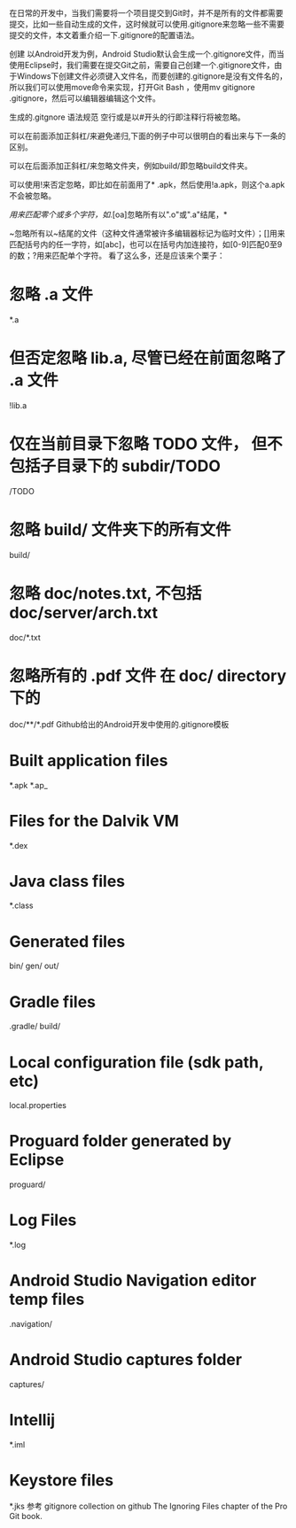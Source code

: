 
在日常的开发中，当我们需要将一个项目提交到Git时，并不是所有的文件都需要提交，比如一些自动生成的文件，这时候就可以使用.gitignore来忽略一些不需要提交的文件，本文着重介绍一下.gitignore的配置语法。

创建
以Android开发为例，Android Studio默认会生成一个.gitignore文件，而当使用Eclipse时，我们需要在提交Git之前，需要自己创建一个.gitignore文件，由于Windows下创建文件必须键入文件名，而要创建的.gitignore是没有文件名的，所以我们可以使用move命令来实现，打开Git Bash ，使用mv gitignore .gitignore，然后可以编辑器编辑这个文件。

生成的.gitgnore
语法规范
空行或是以#开头的行即注释行将被忽略。

可以在前面添加正斜杠/来避免递归,下面的例子中可以很明白的看出来与下一条的区别。

可以在后面添加正斜杠/来忽略文件夹，例如build/即忽略build文件夹。

可以使用!来否定忽略，即比如在前面用了* .apk，然后使用!a.apk，则这个a.apk不会被忽略。

*用来匹配零个或多个字符，如*.[oa]忽略所有以".o"或".a"结尾，*

~忽略所有以~结尾的文件（这种文件通常被许多编辑器标记为临时文件）；[]用来匹配括号内的任一字符，如[abc]，也可以在括号内加连接符，如[0-9]匹配0至9的数；?用来匹配单个字符。
看了这么多，还是应该来个栗子：

# 忽略 .a 文件
*.a
# 但否定忽略 lib.a, 尽管已经在前面忽略了 .a 文件
!lib.a
# 仅在当前目录下忽略 TODO 文件， 但不包括子目录下的 subdir/TODO
/TODO
# 忽略 build/ 文件夹下的所有文件
build/
# 忽略 doc/notes.txt, 不包括 doc/server/arch.txt
doc/*.txt
# 忽略所有的 .pdf 文件 在 doc/ directory 下的
doc/**/*.pdf
Github给出的Android开发中使用的.gitignore模板

# Built application files
*.apk
*.ap_
# Files for the Dalvik VM
*.dex
# Java class files
*.class
# Generated files
bin/
gen/
out/
# Gradle files
.gradle/
build/
# Local configuration file (sdk path, etc)
local.properties
# Proguard folder generated by Eclipse
proguard/
# Log Files
*.log
# Android Studio Navigation editor temp files
.navigation/
# Android Studio captures folder
captures/
# Intellij
*.iml
# Keystore files
*.jks
参考
gitignore collection on github
The Ignoring Files chapter of the Pro Git book.
